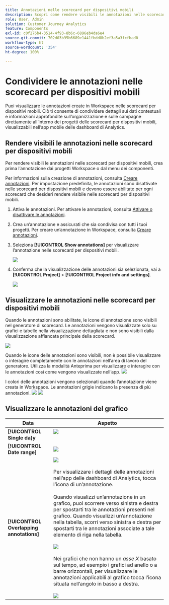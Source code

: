 ```yaml
---
title: Annotazioni nelle scorecard per dispositivi mobili
description: Scopri come rendere visibili le annotazioni nelle scorecard per dispositivi mobili.
role: User, Admin
solution: Customer Journey Analytics
feature: Components
exl-id: c0f276b4-3514-4f93-8b6c-6896eb4da6e4
source-git-commit: 702d03b95b6689e1441fbdd8b2ef3a5a3fcfbad0
workflow-type: ht
source-wordcount: '354'
ht-degree: 100%

---
```



# Condividere le annotazioni nelle scorecard per dispositivi mobili

Puoi visualizzare le annotazioni create in Workspace nelle scorecard per dispositivi mobili. Ciò ti consente di condividere dettagli sui dati contestuali e informazioni approfondite sull’organizzazione e sulle campagne direttamente all’interno dei progetti delle scorecard per dispositivi mobili, visualizzabili nell’app mobile delle dashboard di Analytics.

## Rendere visibili le annotazioni nelle scorecard per dispositivi mobili

Per rendere visibili le annotazioni nelle scorecard per dispositivi mobili, crea prima l’annotazione dai progetti Workspace o dal menu dei componenti.

Per informazioni sulla creazione di annotazioni, consulta [Creare annotazioni](create-annotations.md). Per impostazione predefinita, le annotazioni sono disattivate nelle scorecard per dispositivi mobili e devono essere abilitate per ogni scorecard che desideri rendere visibile nelle scorecard per dispositivi mobili.

1. Attiva le annotazioni. Per attivare le annotazioni, consulta [Attivare o disattivare le annotazioni](overview.md#annotations-on-off).

1. Crea un’annotazione e assicurati che sia condivisa con tutti i tuoi progetti. Per creare un’annotazione in Workspace, consulta [Creare annotazioni](create-annotations.md).

1. Seleziona **[!UICONTROL Show annotations]** per visualizzare l’annotazione nelle scorecard per dispositivi mobili.

   ![](assets/show-annotations.png)

1. Conferma che la visualizzazione delle annotazioni sia selezionata, vai a **[!UICONTROL Project]** > **[!UICONTROL Project info and settings]**.

   ![](assets/project-info-settings.png)

## Visualizzare le annotazioni nelle scorecard per dispositivi mobili

Quando le annotazioni sono abilitate, le icone di annotazione sono visibili nel generatore di scorecard. Le annotazioni vengono visualizzate solo su grafici e tabelle nella visualizzazione dettagliata e non sono visibili dalla visualizzazione affiancata principale della scorecard.

![](assets/view-annotations.png)

Quando le icone delle annotazioni sono visibili, non è possibile visualizzare o interagire completamente con le annotazioni nell’area di lavoro del generatore. Utilizza la modalità Anteprima per visualizzare e interagire con le annotazioni così come vengono visualizzate nell’app. ![](assets/preview-icon.png)

I colori delle annotazioni vengono selezionati quando l’annotazione viene creata in Workspace. Le annotazioni grigie indicano la presenza di più annotazioni. ![](assets/gray-annotations1.png) ![](assets/gray-annotations2.png)

## Visualizzare le annotazioni del grafico

| Data | Aspetto |
| --- | --- |
| **[!UICONTROL Single da]y** | ![](assets/single-day-mobile-annotations.png)<br></br> |
| **[!UICONTROL Date range]** | ![](assets/date-range.png) |
| **[!UICONTROL Overlapping annotations]** | ![](assets/overlapping-annotations.png)<br></br>Per visualizzare i dettagli delle annotazioni nell’app delle dashboard di Analytics, tocca l’icona di un’annotazione. <br></br>Quando visualizzi un’annotazione in un grafico, puoi scorrere verso sinistra e destra per spostarti tra le annotazioni presenti nel grafico. Quando visualizzi un’annotazione nella tabella, scorri verso sinistra e destra per spostarti tra le annotazioni associate a tale elemento di riga nella tabella. <br></br>![](assets/swipe-multiple-annotations.png) <br></br>Nei grafici che non hanno un *asse X* basato sul tempo, ad esempio i grafici ad anello o a barre orizzontali, per visualizzare le annotazioni applicabili al grafico tocca l’icona situata nell’angolo in basso a destra.<br></br> ![](assets/charts-without-timebase.png) |
